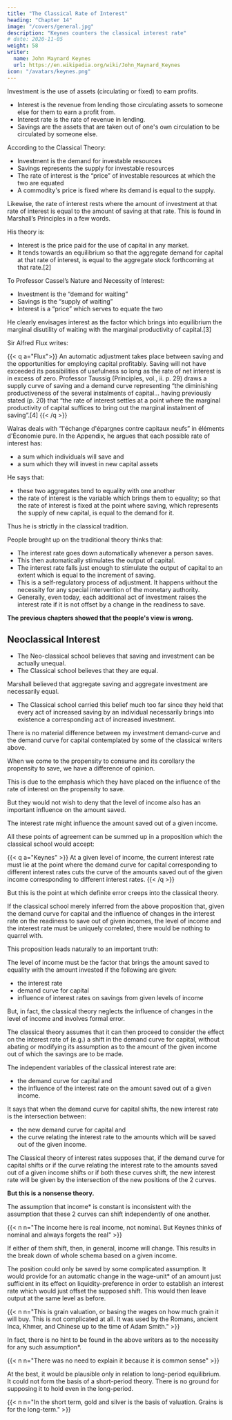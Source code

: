 ```yaml
---
title: "The Classical Rate of Interest"
heading: "Chapter 14"
image: "/covers/general.jpg"
description: "Keynes counters the classical interest rate"
# date: 2020-11-05
weight: 58
writer:
  name: John Maynard Keynes
  url: https://en.wikipedia.org/wiki/John_Maynard_Keynes
icon: "/avatars/keynes.png"
---
```



Investment is the use of assets (circulating or fixed) to earn profits.
- Interest is the revenue from lending those circulating assets to someone else for them to earn a profit from.
- Interest rate is the rate of revenue in lending.
- Savings are the assets that are taken out of one's own circulation to be circulated by someone else.

According to the Classical Theory:
- Investment is the demand for investable resources
- Savings represents the supply for investable resources
- The rate of interest is the “price” of investable resources at which the two are equated
- A commodity's price is fixed where its demand is equal to the supply.

Likewise, the rate of interest rests where the amount of investment at that rate of interest is equal to the amount of saving at that rate. This is found in Marshall’s Principles in a few words.

His theory is:
- Interest is the price paid for the use of capital in any market.
- It tends towards an equilibrium so that the aggregate demand for capital at that rate of interest, is equal to the aggregate stock forthcoming at that rate.[2]

To Professor Cassel’s Nature and Necessity of Interest:
- Investment is the “demand for waiting”
- Savings is the “supply of waiting”
- Interest is a “price” which serves to equate the two

He clearly envisages interest as the factor which brings into equilibrium the marginal disutility of waiting with the marginal productivity of capital.[3]

Sir Alfred Flux writes:

{{< q a="Flux">}}
An automatic adjustment takes place between saving and the opportunities for employing capital profitably.
Saving will not have exceeded its possibilities of usefulness so long as the rate of net interest is in excess of zero. Professor Taussig (Principles, vol., ii. p. 29) draws a supply curve of saving and a demand curve representing “the diminishing productiveness of the several instalments of capital... having previously stated (p. 20) that “the rate of interest settles at a point where the marginal productivity of capital suffices to bring out the marginal instalment of saving”.[4] 
{{< /q >}}


Walras deals with “l'échange d'épargnes contre capitaux neufs” in éléments d'Économie pure. In the Appendix, he argues that each possible rate of interest has:
- a sum which individuals will save and
- a sum which they will invest in new capital assets

He says that:
- these two aggregates tend to equality with one another
- the rate of interest is the variable which brings them to equality; so that the rate of interest is fixed at the point where saving, which represents the supply of new capital, is equal to the demand for it. 

Thus he is strictly in the classical tradition.


People brought up on the traditional theory thinks that:

- The interest rate goes down automatically whenever a person saves.
- This then automatically stimulates the output of capital. 
- The interest rate falls just enough to stimulate the output of capital to an extent which is equal to the increment of saving.
- This is a self-regulatory process of adjustment. It happens without the necessity for any special intervention of the monetary authority.
- Generally, even today, each additional act of investment raises the interest rate if it is not offset by a change in the readiness to save.

**The previous chapters showed that the people's view is wrong.** 

<!--  this account of the matter must be erroneous. In tracing to its source the reason for the difference of opinion, let us, however, begin with the matters which are agreed. -->

## Neoclassical Interest

- The Neo-classical school believes that saving and investment can be actually unequal.
- The Classical school believes that they are equal.

Marshall believed that aggregate saving and aggregate investment are necessarily equal.
- The Classical school carried this belief much too far since they held that every act of increased saving by an individual necessarily brings into existence a corresponding act of increased investment.

There is no material difference between my investment demand-curve and the demand curve for capital contemplated by some of the classical writers above.

When we come to the propensity to consume and its corollary the propensity to save, we have a difference of opinion.

This is due to the emphasis which they have placed on the influence of the rate of interest on the propensity to save.

But they would not wish to deny that the level of income also has an important influence on the amount saved.

The interest rate might influence the amount saved out of a given income.

All these points of agreement can be summed up in a proposition which the classical school would accept:

{{< q a="Keynes" >}}
At a given level of income, the current interest rate must lie at the point where the demand curve for capital corresponding to different interest rates cuts the curve of the amounts saved out of the given income corresponding to different interest rates.
{{< /q >}}


But this is the point at which definite error creeps into the classical theory.

If the classical school merely inferred from the above proposition that, given the demand curve for capital and the influence of changes in the interest rate on the readiness to save out of given incomes, the level of income and the interest rate must be uniquely correlated, there would be nothing to quarrel with.

This proposition leads naturally to an important truth:

The level of income must be the factor that brings the amount saved to equality with the amount invested if the following are given:
- the interest rate
- demand curve for capital
- influence of interest rates on savings from given levels of income


But, in fact, the classical theory neglects the influence of changes in the level of income and involves formal error.

The classical theory assumes that it can then proceed to consider the effect on the interest rate of (e.g.) a shift in the demand curve for capital, without abating or modifying its assumption as to the amount of the given income out of which the savings are to be made.

The independent variables of the classical interest rate are: 
- the demand curve for capital and
- the influence of the interest rate on the amount saved out of a given income.

It says that when the demand curve for capital shifts, the new interest rate is the intersection between:
- the new demand curve for capital and 
- the curve relating the interest rate to the amounts which will be saved out of the given income.

The Classical theory of interest rates supposes that, if the demand curve for capital shifts or if the curve relating the interest rate to the amounts saved out of a given income shifts or if both these curves shift, the new interest rate will be given by the intersection of the new positions of the 2 curves.

**But this is a nonsense theory.** 

The assumption that income* is constant is inconsistent with the assumption that these 2 curves can shift independently of one another.

{{< n n="The income here is real income, not nominal. But Keynes thinks of nominal and always forgets the real" >}}


If either of them shift, then, in general, income will change. This results in the break down of whole schema based on a given income. 

The position could only be saved by some complicated assumption. It would provide for an automatic change in the wage-unit* of an amount just sufficient in its effect on liquidity-preference in order to establish an interest rate which would just offset the supposed shift. This would then leave output at the same level as before.


{{< n n="This is grain valuation, or basing the wages on how much grain it will buy. This  is not complicated at all. It was used by the Romans, ancient Inca, Khmer, and Chinese up to the time of Adam Smith." >}}



In fact, there is no hint to be found in the above writers as to the necessity for any such assumption*.


{{< n n="There was no need to explain it because it is common sense" >}}


At the best, it would be plausible only in relation to long-period equilibrium. It could not form the basis of a short-period theory. There is no ground for supposing it to hold even in the long-period. 

{{< n n="In the short term, gold and silver is the basis of valuation. Grains is for the long-term." >}}

